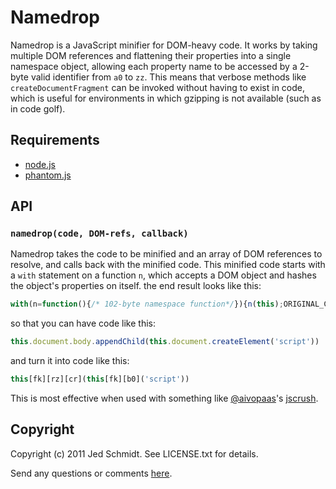 Namedrop
========

Namedrop is a JavaScript minifier for DOM-heavy code. It works by taking multiple DOM references and flattening their properties into a single namespace object, allowing each property name to be accessed by a 2-byte valid identifier from `a0` to `zz`. This means that verbose methods like `createDocumentFragment` can be invoked without having to exist in code, which is useful for environments in which gzipping is not available (such as in code golf).

## Requirements

* [node.js](http://nodejs.org/)
* [phantom.js](http://www.phantomjs.org/)

<!-- ## Install

    $ npm install namedrop
 -->
## API

### `namedrop(code, DOM-refs, callback)`

Namedrop takes the code to be minified and an array of DOM references to resolve, and calls back with the minified code. This minified code starts with a `with` statement on a function `n`, which accepts a DOM object and hashes the object's properties on itself. the end result looks like this:

```javascript
with(n=function(){/* 102-byte namespace function*/}){n(this);ORIGINAL_CODE}
```

so that you can have code like this:

```javascript
this.document.body.appendChild(this.document.createElement('script'))
```

and turn it into code like this:

```javascript
this[fk][rz][cr](this[fk][b0]('script'))
```

This is most effective when used with something like [@aivopaas](http://twitter.com/aivopaas)'s [jscrush](http://www.iteral.com/jscrush/).

Copyright
---------

Copyright (c) 2011 Jed Schmidt. See LICENSE.txt for details.

Send any questions or comments [here](http://twitter.com/jedschmidt).